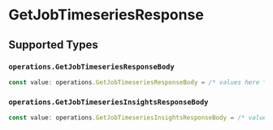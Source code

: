 # GetJobTimeseriesResponse


## Supported Types

### `operations.GetJobTimeseriesResponseBody`

```typescript
const value: operations.GetJobTimeseriesResponseBody = /* values here */
```

### `operations.GetJobTimeseriesInsightsResponseBody`

```typescript
const value: operations.GetJobTimeseriesInsightsResponseBody = /* values here */
```

